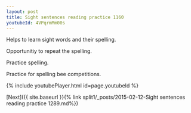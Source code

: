 ```yaml
---
layout: post
title: Sight sentences reading practice 1160
youtubeId: 4VPqrmMm00s
---
```

 
 
Helps to learn sight words and their spelling.

Opportunitiy to repeat the spelling. 

Practice spelling. 
 
Practice for spelling bee competitions. 
 
{% include youtubePlayer.html id=page.youtubeId %}
 
 

[Next]({{ site.baseurl }}{% link  split1/_posts/2015-02-12-Sight sentences reading practice 1289.md%})
 
